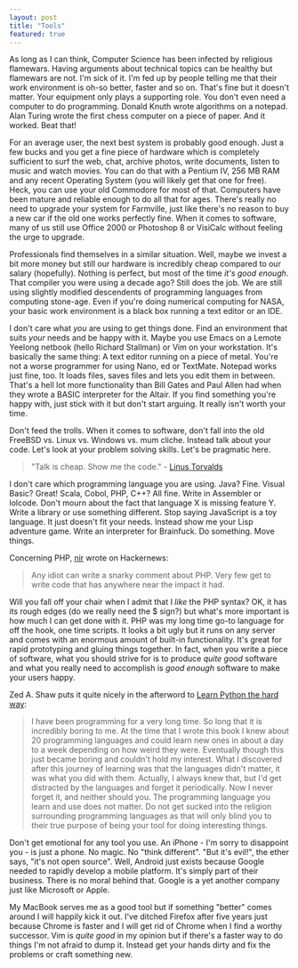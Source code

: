 ```yaml
---
layout: post
title: "Tools"
featured: true
---
```


As long as I can think, Computer Science has been infected by religious flamewars.
Having arguments about technical topics can be healthy but flamewars are not. I'm sick of it.
I'm fed up by people telling me that their work environment is oh-so better,
faster and so on. That's fine but it doesn't matter. Your equipment only plays a supporting role. You don't even need
a computer to do programming. Donald Knuth wrote algorithms on a
notepad. Alan Turing wrote the first chess computer on a piece of
paper. And it worked. Beat that!

For an average user, the next best system is probably good enough. Just a few bucks and you get a fine piece of hardware which is completely sufficient to surf the web, chat, archive photos, write documents, listen to music and watch movies. You can do that with a Pentium IV, 256 MB RAM and any recent Operating System (you will likely get that one for free). Heck, you can use your old Commodore for most of that. Computers have been mature and reliable enough to do all that for ages. There's really no need to upgrade your system for Farmville, just like there's no reason to buy a new car if the old one works perfectly fine. When it comes to software, many of us still use Office 2000 or Photoshop 8 or VisiCalc without feeling the urge to upgrade.

Professionals find themselves in a similar situation. Well, maybe we invest a bit more money but still our hardware is incredibly cheap compared to our salary (hopefully). Nothing is perfect, but most of the time *it's good enough*. That compiler you were using a decade ago? Still does the job. We are still using slightly modified descendents of programming languages from computing stone-age. Even if you're doing numerical computing for NASA, your basic work environment is a black box running a text editor or an IDE.

I don't care what *you* are using to get things done. Find an environment that suits *your* needs and be happy with it. Maybe you use Emacs on a Lemote Yeelong netbook (hello Richard Stallman) or Vim on your workstation. It's basically the same thing: A text editor running on a piece of metal. 
You're not a worse programmer for using Nano, ed or TextMate. Notepad works just fine, too. It loads files, saves files and lets you edit them in between. That's a hell lot more functionality than Bill Gates and Paul Allen had when they wrote a BASIC interpreter for the Altair. If you find something you're happy with, just stick with it but don't start arguing. It really isn't worth your time.

Don't feed the trolls. When it comes to software, don't fall into the old FreeBSD vs. Linux vs. Windows vs. mum cliche. Instead talk about your code. Let's look at your problem solving skills. Let's be pragmatic here.

> "Talk is cheap. Show me the code." - [Linus Torvalds][1]

I don't care which programming language you are using. Java? Fine. Visual Basic? Great! Scala, Cobol, PHP, C++? All fine. Write in Assembler or lolcode. Don't mourn about the fact that language X is missing feature Y. Write a library or use something different. Stop saying JavaScript is a toy language. It just doesn't fit your needs. Instead show me your Lisp adventure game. Write an interpreter for Brainfuck. Do something. Move things.

Concerning PHP, [nir][2] wrote on Hackernews:
> Any idiot can write a snarky comment about PHP. Very few get to write code that has anywhere near the impact it had.

Will you fall off your chair when I admit that I *like* the PHP syntax?
OK, it has its rough edges (do we really need the $ sign?) but what's
more important is how much I can get done with it. PHP was my long time
go-to language for off the hook, one time scripts. It looks a bit ugly
but it runs on any server and comes with an enormous amount of built-in
functionality. It's great for rapid prototyping and gluing things together.
In fact, when you write a piece of software, what you should strive for is to produce *quite good* software and what you really need to accomplish is *good enough* software to make your users happy. 

Zed A. Shaw puts it quite nicely in the afterword to [Learn Python the hard way][3]:

> I have been programming for a very long time. So long that it is incredibly boring to me. At the time that I wrote this book I knew about 20 programming languages and could learn new ones in about a day to a week depending on how weird they were. Eventually though this just became boring and couldn't hold my interest. What I discovered after this journey of learning was that the languages didn't matter, it was what you did with them. Actually, I always knew that, but I'd get distracted by the languages and forget it periodically. Now I never forget it, and neither should you.The programming language you learn and use does not matter. Do not get sucked into the religion surrounding programming languages as that will only blind you to their true purpose of being your tool for doing interesting things.

Don't get emotional for any tool you use. An iPhone - I'm sorry to disappoint you -  is just a phone. No magic. No "think different". "But it's evil!", the ether says, "it's not open source". Well, Android just exists because Google needed to rapidly develop a mobile platform. It's simply part of their business. There is no moral behind that. Google is a yet another company just like Microsoft or Apple.

My MacBook serves me as a good tool but if something "better" comes around I will happily kick it out. I've ditched Firefox after five years just because Chrome is faster and I will get rid of Chrome when I find a worthy successor.
Vim is *quite good* in my opinion but if there's a faster way to do things I'm not afraid to dump it. Instead get your hands dirty and fix the problems or craft something new.

[1]: http://lkml.org/lkml/2000/8/25/132
[2]: http://news.ycombinator.com/item?id=2282523
[3]: http://learnpythonthehardway.org/
